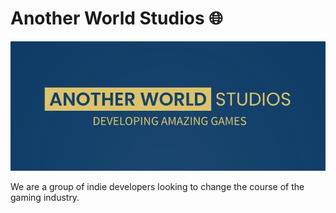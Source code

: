 # Another World Studios 🌐

<img src="Images/Logos/Base Logo.png">

We are a group of indie developers looking to change the course of the gaming industry.
